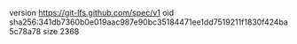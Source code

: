 version https://git-lfs.github.com/spec/v1
oid sha256:341db7360b0e019aac987e90bc35184471ee1dd7519211f1830f424ba5c78a78
size 2368

